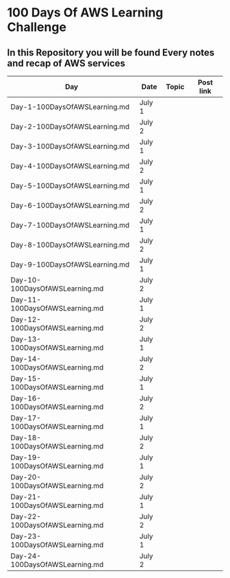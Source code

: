 <h1> 100 Days Of AWS Learning Challenge </h1>
 <h2> In this Repository you will be found Every notes and recap of AWS services </h2>
 
| Day                            | Date                | Topic       | Post link |
| -----------------------------  | -----------         | ----------- |-----------|
| Day-1-100DaysOfAWSLearning.md  | July 1              |             |           |
| Day-2-100DaysOfAWSLearning.md  | July 2              |             |           |
| Day-3-100DaysOfAWSLearning.md  | July 1              |             |           |
| Day-4-100DaysOfAWSLearning.md  | July 2              |             |           |
| Day-5-100DaysOfAWSLearning.md  | July 1              |             |           |
| Day-6-100DaysOfAWSLearning.md  | July 2              |             |           |
| Day-7-100DaysOfAWSLearning.md  | July 1              |             |           |
| Day-8-100DaysOfAWSLearning.md  | July 2              |             |           |
| Day-9-100DaysOfAWSLearning.md  | July 1              |             |           |
| Day-10-100DaysOfAWSLearning.md | July 2              |             |           |
| Day-11-100DaysOfAWSLearning.md | July 1              |             |           |
| Day-12-100DaysOfAWSLearning.md | July 2              |             |           |
| Day-13-100DaysOfAWSLearning.md | July 1              |             |           |
| Day-14-100DaysOfAWSLearning.md | July 2              |             |           |
| Day-15-100DaysOfAWSLearning.md | July 1              |             |           |
| Day-16-100DaysOfAWSLearning.md | July 2              |             |           |
| Day-17-100DaysOfAWSLearning.md | July 1              |             |           |
| Day-18-100DaysOfAWSLearning.md | July 2              |             |           |
| Day-19-100DaysOfAWSLearning.md | July 1              |             |           |
| Day-20-100DaysOfAWSLearning.md | July 2              |             |           |
| Day-21-100DaysOfAWSLearning.md | July 1              |             |           |
| Day-22-100DaysOfAWSLearning.md | July 2              |             |           |
| Day-23-100DaysOfAWSLearning.md | July 1              |             |           |
| Day-24-100DaysOfAWSLearning.md | July 2              |             |           |
 
